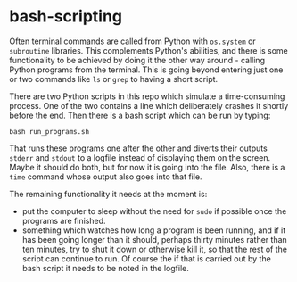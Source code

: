 # bash-scripting

Often terminal commands are called from Python with `os.system` or `subroutine` libraries. This complements Python's abilities, and there is some functionality to be achieved by doing it the other way around - calling Python programs from the terminal. This is going beyond entering just one or two commands like `ls` or `grep` to having a short script. 

There are two Python scripts in this repo which simulate a time-consuming process. One of the two contains a line which deliberately crashes it shortly before the end. Then there is a bash script which can be run by typing:

`bash run_programs.sh`

That runs these programs one after the other and diverts their outputs `stderr` and `stdout` to a logfile instead of displaying them on the screen. Maybe it should do both, but for now it is going into the file. Also, there is a `time` command whose output also goes into that file.

The remaining functionality it needs at the moment is:
* put the computer to sleep without the need for `sudo` if possible once the programs are finished.
* something which watches how long a program is been running, and if it has been going longer than it should, perhaps thirty minutes rather than ten minutes, try to shut it down or otherwise kill it, so that the rest of the script can continue to run. Of course the if that is carried out by the bash script it needs to be noted in the logfile.
